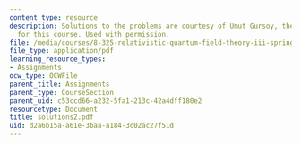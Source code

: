 ```yaml
---
content_type: resource
description: Solutions to the problems are courtesy of Umut Gursoy, the Teaching Assistant
  for this course. Used with permission.
file: /media/courses/8-325-relativistic-quantum-field-theory-iii-spring-2003/d2a6b15aa61e3baaa1843c02ac27f51d_solutions2.pdf
file_type: application/pdf
learning_resource_types:
- Assignments
ocw_type: OCWFile
parent_title: Assignments
parent_type: CourseSection
parent_uid: c53ccd66-a232-5fa1-213c-42a4dff180e2
resourcetype: Document
title: solutions2.pdf
uid: d2a6b15a-a61e-3baa-a184-3c02ac27f51d
---
```

